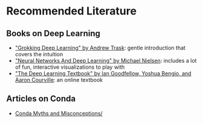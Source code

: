 # Recommended Literature

## Books on Deep Learning

- ["Grokking Deep Learning" by Andrew Trask](https://www.manning.com/books/grokking-deep-learning): gentle introduction that covers the intuition
- ["Neural Networks And Deep Learning" by Michael Nielsen](http://neuralnetworksanddeeplearning.com/): includes a lot of fun, interactive visualizations to play with
- ["The Deep Learning Textbook" by Ian Goodfellow, Yoshua Bengio, and Aaron Courville](http://www.deeplearningbook.org/): an online textbook

## Articles on Conda
- [Conda Myths and Misconceptions/](https://jakevdp.github.io/blog/2016/08/25/conda-myths-and-misconceptions/)
